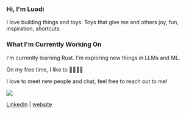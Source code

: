 ### Hi, I'm Luodi

I love building things and toys. Toys that give me and others joy, fun, inspiration, shortcuts. 

### What I'm Currently Working On
I'm currently learning Rust. I'm exploring new things in LLMs and ML. 

On my free time, I like to 🏃🚵‍♀️🧘

I love to meet new people and chat, feel free to reach out to me!

![](https://leetcard.jacoblin.cool/WglwMR?ext=heatmap)

[LinkedIn](https://www.linkedin.com/in/luodiwang/) | [website](https://www.wluodi.com)
